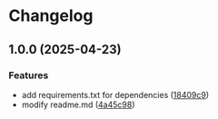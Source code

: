 # Changelog

## 1.0.0 (2025-04-23)


### Features

* add requirements.txt for dependencies ([18409c9](https://github.com/kevlog/ascii-cli-tools/commit/18409c9205c6ac042fc7ceefcdd667e32c28b598))
* modify readme.md ([4a45c98](https://github.com/kevlog/ascii-cli-tools/commit/4a45c98df660dda888fb726cf1971acac77fc2d2))
